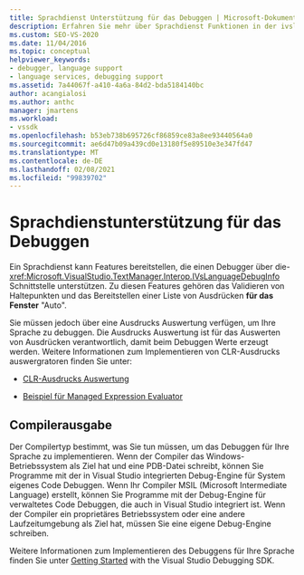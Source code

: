 ```yaml
---
title: Sprachdienst Unterstützung für das Debuggen | Microsoft-Dokumentation
description: Erfahren Sie mehr über Sprachdienst Funktionen in der ivslanguagedebuginfo-Schnittstelle, die das Debuggen in Visual Studio unterstützen.
ms.custom: SEO-VS-2020
ms.date: 11/04/2016
ms.topic: conceptual
helpviewer_keywords:
- debugger, language support
- language services, debugging support
ms.assetid: 7a44067f-a410-4a6a-84d2-bda5184140bc
author: acangialosi
ms.author: anthc
manager: jmartens
ms.workload:
- vssdk
ms.openlocfilehash: b53eb738b695726cf86859ce83a8ee93440564a0
ms.sourcegitcommit: ae6d47b09a439cd0e13180f5e89510e3e347fd47
ms.translationtype: MT
ms.contentlocale: de-DE
ms.lasthandoff: 02/08/2021
ms.locfileid: "99839702"
---
```

# <a name="language-service-support-for-debugging"></a>Sprachdienstunterstützung für das Debuggen
Ein Sprachdienst kann Features bereitstellen, die einen Debugger über die- <xref:Microsoft.VisualStudio.TextManager.Interop.IVsLanguageDebugInfo> Schnittstelle unterstützen. Zu diesen Features gehören das Validieren von Haltepunkten und das Bereitstellen einer Liste von Ausdrücken **für das Fenster** "Auto".

 Sie müssen jedoch über eine Ausdrucks Auswertung verfügen, um Ihre Sprache zu debuggen. Die Ausdrucks Auswertung ist für das Auswerten von Ausdrücken verantwortlich, damit beim Debuggen Werte erzeugt werden. Weitere Informationen zum Implementieren von CLR-Ausdrucks auswergratoren finden Sie unter:

- [CLR-Ausdrucks Auswertung](https://github.com/Microsoft/ConcordExtensibilitySamples/wiki/CLR-Expression-Evaluators)

- [Beispiel für Managed Expression Evaluator](https://github.com/Microsoft/ConcordExtensibilitySamples/wiki/Managed-Expression-Evaluator-Sample)

## <a name="compiler-output"></a>Compilerausgabe
 Der Compilertyp bestimmt, was Sie tun müssen, um das Debuggen für Ihre Sprache zu implementieren. Wenn der Compiler das Windows-Betriebssystem als Ziel hat und eine PDB-Datei schreibt, können Sie Programme mit der in Visual Studio integrierten Debug-Engine für System eigenes Code Debuggen. Wenn Ihr Compiler MSIL (Microsoft Intermediate Language) erstellt, können Sie Programme mit der Debug-Engine für verwaltetes Code Debuggen, die auch in Visual Studio integriert ist. Wenn der Compiler ein proprietäres Betriebssystem oder eine andere Laufzeitumgebung als Ziel hat, müssen Sie eine eigene Debug-Engine schreiben.

 Weitere Informationen zum Implementieren des Debuggens für Ihre Sprache finden Sie unter [Getting Started](../../extensibility/debugger/getting-started-with-debugger-extensibility.md) with the Visual Studio Debugging SDK.
